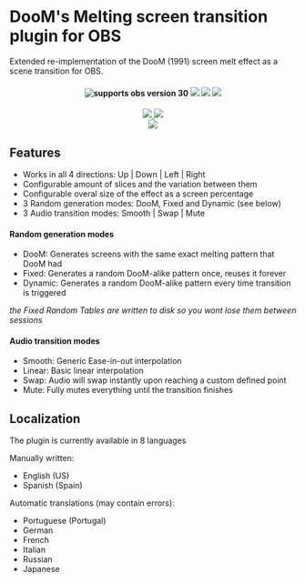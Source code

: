 # DooM's Melting screen transition plugin for OBS

Extended re-implementation of the DooM (1991) screen melt effect as a scene transition for OBS.

<h4 align="center">
  <img src="https://img.shields.io/badge/OBS-30-blue.svg?style=flat" alt="supports obs version 30">
  <img src="https://img.shields.io/badge/Windows-0078D6?style=flat&logo=data%3Aimage%2Fpng%3Bbase64%2CiVBORw0KGgoAAAANSUhEUgAAABMAAAATCAYAAAByUDbMAAAAAXNSR0IArs4c6QAAAARnQU1BAACxjwv8YQUAAAAJcEhZcwAADsIAAA7CARUoSoAAAAAYdEVYdFNvZnR3YXJlAFBhaW50Lk5FVCA1LjEuOBtp6qgAAAC2ZVhJZklJKgAIAAAABQAaAQUAAQAAAEoAAAAbAQUAAQAAAFIAAAAoAQMAAQAAAAIAAAAxAQIAEAAAAFoAAABphwQAAQAAAGoAAAAAAAAA8nYBAOgDAADydgEA6AMAAFBhaW50Lk5FVCA1LjEuOAADAACQBwAEAAAAMDIzMAGgAwABAAAAAQAAAAWgBAABAAAAlAAAAAAAAAACAAEAAgAEAAAAUjk4AAIABwAEAAAAMDEwMAAAAADMbhZ8SlPoHAAAADFJREFUOE9joCZgBBH%2FgQDMwwEYgYAYNUxQNlXAqGGkg8FrGFXBaKIlHYwaNqCAgQEAz4kQH5TYSpkAAAAASUVORK5CYII%3D&logoColor=white">
  <img src="https://img.shields.io/badge/Mac_OS-e8e8e8?style=flat&logo=apple&logoColor=black">
  <img src="https://img.shields.io/badge/Linux-FCC624?style=flat&logo=linux&logoColor=black">
</h4>

<h4 align="center">
  <a href="https://patreon.com/sopze">
    <img src="https://img.shields.io/badge/Patreon-f86b59?style=flat&logo=patreon&logoColor=white">
  </a>
  <a href="https://buymeacoffee.com/sopze">
    <img src="https://img.shields.io/badge/BuyMeACoffee-ffdd00?style=flat&logo=buymeacoffee&logoColor=black">
  </a>
  <br>
  <a href="https://sopze.com">
    <img src="https://img.shields.io/badge/Personal_site:-At_Sopze's-BAED20?style=flat">
  </a>
</h4>

## Features
* Works in all 4 directions: Up | Down | Left | Right
* Configurable amount of slices and the variation between them
* Configurable overal size of the effect as a screen percentage
* 3 Random generation modes: DooM, Fixed and Dynamic (see below)
* 3 Audio transition modes: Smooth | Swap | Mute

#### Random generation modes
* DooM: Generates screens with the same exact melting pattern that DooM had
* Fixed: Generates a random DooM-alike pattern once, reuses it forever
* Dynamic: Generates a random DooM-alike pattern every time transition is triggered

_the Fixed Random Tables are written to disk so you wont lose them between sessions_

#### Audio transition modes
* Smooth: Generic Ease-in-out interpolation
* Linear: Basic linear interpolation
* Swap: Audio will swap instantly upon reaching a custom defined point
* Mute: Fully mutes everything until the transition finishes

## Localization

The plugin is currently available in 8 languages

Manually written:
* English (US)
* Spanish (Spain)

Automatic translations (may contain errors):
* Portuguese (Portugal)
* German
* French
* Italian
* Russian
* Japanese